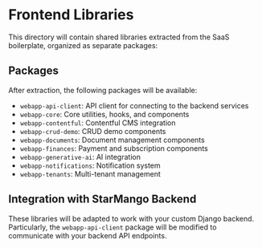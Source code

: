 # Frontend Libraries

This directory will contain shared libraries extracted from the SaaS boilerplate, organized as separate packages:

## Packages

After extraction, the following packages will be available:

- `webapp-api-client`: API client for connecting to the backend services
- `webapp-core`: Core utilities, hooks, and components
- `webapp-contentful`: Contentful CMS integration
- `webapp-crud-demo`: CRUD demo components
- `webapp-documents`: Document management components
- `webapp-finances`: Payment and subscription components
- `webapp-generative-ai`: AI integration
- `webapp-notifications`: Notification system
- `webapp-tenants`: Multi-tenant management

## Integration with StarMango Backend

These libraries will be adapted to work with your custom Django backend. Particularly, the `webapp-api-client` package will be modified to communicate with your backend API endpoints.